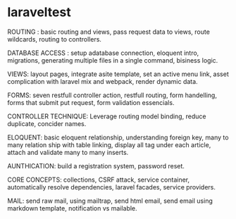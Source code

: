 # laraveltest
ROUTING :
  basic routing and views,
  pass request data to views,
  route wildcards,
  routing to controllers.

DATABASE ACCESS :
  setup adatabase connection,
  eloquent intro,
  migrations,
  generating multiple files in a single command,
  bisiness logic.

VIEWS:
  layout pages,
  integrate asite template,
  set an active menu link,
  asset complication with laravel mix and webpack,
  render dynamic data.
  
FORMS:
  seven restfull controller action,
  restfull routing,
  form handelling,
  forms that submit put request,
  form validation essencials.
  
CONTROLLER TECHNIQUE:
  Leverage routing model binding,
  reduce duplicate,
  concider names.
  
ELOQUENT:
  basic eloquent relationship,
  understanding foreign key,
  many to many relation ship with table linking,
  display all tag under each article,
  attach and validate many to many inserts.
  
AUNTHICATION:
  build a registration system,
  password reset.
  
CORE CONCEPTS:
  collections,
  CSRF attack, 
  service container,
  automatically resolve dependencies,
  laravel facades,
  service providers.
  
MAIL:
  send raw mail,
  using mailtrap,
  send html email,
  send email using markdown template,
  notification vs mailable.
